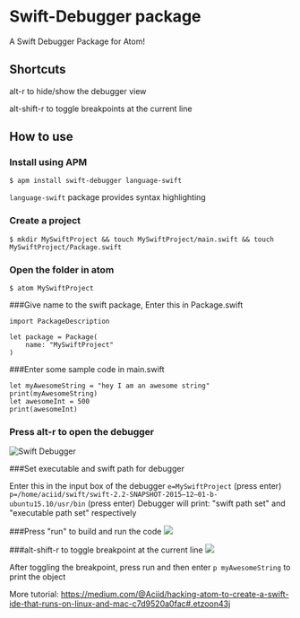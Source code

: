 # Swift-Debugger package

A Swift Debugger Package for Atom!

## Shortcuts
alt-r to hide/show the debugger view

alt-shift-r to toggle breakpoints at the current line

## How to use

### Install using APM
```
$ apm install swift-debugger language-swift
```
`language-swift` package provides syntax highlighting

### Create a project
```
$ mkdir MySwiftProject && touch MySwiftProject/main.swift && touch MySwiftProject/Package.swift
```

### Open the folder in atom
```
$ atom MySwiftProject
```

###Give name to the swift package, Enter this in Package.swift
```objc
import PackageDescription

let package = Package(
    name: "MySwiftProject"
)
```

###Enter some sample code in main.swift 
```objc 
let myAwesomeString = "hey I am an awesome string"
print(myAwesomeString)
let awesomeInt = 500
print(awesomeInt)
```

### Press alt-r to open the debugger

![Swift Debugger](https://cdn-images-1.medium.com/max/1600/1*ZhoyYtvLzQhvCMjhtlpFxQ.png)

###Set executable and swift path for debugger

Enter this in the input box of the debugger
`e=MySwiftProject` (press enter)
`p=/home/aciid/swift/swift-2.2-SNAPSHOT-2015–12–01-b-ubuntu15.10/usr/bin` (press enter)
Debugger will print: "swift path set" and "executable path set" respectively

###Press "run" to build and run the code
![](https://cdn-images-1.medium.com/max/1600/1*G1w5YyDLhYfHWCynDD7p0A.png)

###alt-shift-r to toggle breakpoint at the current line
![](https://cdn-images-1.medium.com/max/1600/1*6ji_E4xS2rswKuTStTmqYQ.png)

After toggling the breakpoint, press run and then enter `p myAwesomeString` to print the object

More tutorial:
https://medium.com/@Aciid/hacking-atom-to-create-a-swift-ide-that-runs-on-linux-and-mac-c7d9520a0fac#.etzoon43j

